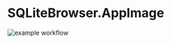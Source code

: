 # SQLiteBrowser.AppImage

![example workflow](https://github.com/nx-appbuild-hub/SQLiteBrowser.AppImage//actions/workflows/makefile.yml/badge.svg)

